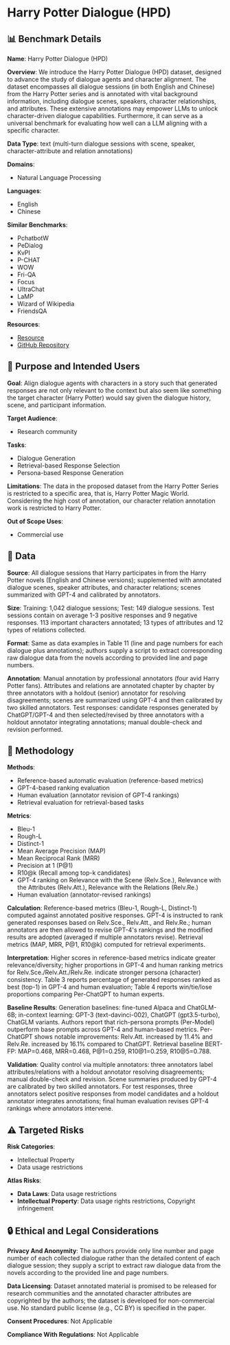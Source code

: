 # Harry Potter Dialogue (HPD)

## 📊 Benchmark Details

**Name**: Harry Potter Dialogue (HPD)

**Overview**: We introduce the Harry Potter Dialogue (HPD) dataset, designed to advance the study of dialogue agents and character alignment. The dataset encompasses all dialogue sessions (in both English and Chinese) from the Harry Potter series and is annotated with vital background information, including dialogue scenes, speakers, character relationships, and attributes. These extensive annotations may empower LLMs to unlock character-driven dialogue capabilities. Furthermore, it can serve as a universal benchmark for evaluating how well can a LLM aligning with a specific character.

**Data Type**: text (multi-turn dialogue sessions with scene, speaker, character-attribute and relation annotations)

**Domains**:
- Natural Language Processing

**Languages**:
- English
- Chinese

**Similar Benchmarks**:
- PchatbotW
- PeDialog
- KvPI
- P-CHAT
- WOW
- Fri-QA
- Focus
- UltraChat
- LaMP
- Wizard of Wikipedia
- FriendsQA

**Resources**:
- [Resource](https://nuochenpku.github.io/HPD.github.io)
- [GitHub Repository](https://github.com/tatsu-lab/stanfordalpaca)

## 🎯 Purpose and Intended Users

**Goal**: Align dialogue agents with characters in a story such that generated responses are not only relevant to the context but also seem like something the target character (Harry Potter) would say given the dialogue history, scene, and participant information.

**Target Audience**:
- Research community

**Tasks**:
- Dialogue Generation
- Retrieval-based Response Selection
- Persona-based Response Generation

**Limitations**: The data in the proposed dataset from the Harry Potter Series is restricted to a specific area, that is, Harry Potter Magic World. Considering the high cost of annotation, our character relation annotation work is restricted to Harry Potter.

**Out of Scope Uses**:
- Commercial use

## 💾 Data

**Source**: All dialogue sessions that Harry participates in from the Harry Potter novels (English and Chinese versions); supplemented with annotated dialogue scenes, speaker attributes, and character relations; scenes summarized with GPT-4 and calibrated by annotators.

**Size**: Training: 1,042 dialogue sessions; Test: 149 dialogue sessions. Test sessions contain on average 1-3 positive responses and 9 negative responses. 113 important characters annotated; 13 types of attributes and 12 types of relations collected.

**Format**: Same as data examples in Table 11 (line and page numbers for each dialogue plus annotations); authors supply a script to extract corresponding raw dialogue data from the novels according to provided line and page numbers.

**Annotation**: Manual annotation by professional annotators (four avid Harry Potter fans). Attributes and relations are annotated chapter by chapter by three annotators with a holdout (senior) annotator for resolving disagreements; scenes are summarized using GPT-4 and then calibrated by two skilled annotators. Test responses: candidate responses generated by ChatGPT/GPT-4 and then selected/revised by three annotators with a holdout annotator integrating annotations; manual double-check and revision performed.

## 🔬 Methodology

**Methods**:
- Reference-based automatic evaluation (reference-based metrics)
- GPT-4-based ranking evaluation
- Human evaluation (annotator revision of GPT-4 rankings)
- Retrieval evaluation for retrieval-based tasks

**Metrics**:
- Bleu-1
- Rough-L
- Distinct-1
- Mean Average Precision (MAP)
- Mean Reciprocal Rank (MRR)
- Precision at 1 (P@1)
- R10@k (Recall among top-k candidates)
- GPT-4 ranking on Relevance with the Scene (Relv.Sce.), Relevance with the Attributes (Relv.Att.), Relevance with the Relations (Relv.Re.)
- Human evaluation (annotator-revised rankings)

**Calculation**: Reference-based metrics (Bleu-1, Rough-L, Distinct-1) computed against annotated positive responses. GPT-4 is instructed to rank generated responses based on Relv.Sce., Relv.Att., and Relv.Re.; human annotators are then allowed to revise GPT-4's rankings and the modified results are adopted (averaged if multiple annotators revise). Retrieval metrics (MAP, MRR, P@1, R10@k) computed for retrieval experiments.

**Interpretation**: Higher scores in reference-based metrics indicate greater relevance/diversity; higher proportions in GPT-4 and human ranking metrics for Relv.Sce./Relv.Att./Relv.Re. indicate stronger persona (character) consistency. Table 3 reports percentage of generated responses ranked as best (top-1) in GPT-4 and human evaluation; Table 4 reports win/tie/lose proportions comparing Per-ChatGPT to human experts.

**Baseline Results**: Generation baselines: fine-tuned Alpaca and ChatGLM-6B; in-context learning: GPT-3 (text-davinci-002), ChatGPT (gpt3.5-turbo), ChatGLM variants. Authors report that rich-persona prompts (Per-Model) outperform base prompts across GPT-4 and human-based metrics. Per-ChatGPT shows notable improvements: Relv.Att. increased by 11.4% and Relv.Re. increased by 16.1% compared to ChatGPT. Retrieval baseline BERT-FP: MAP=0.468, MRR=0.468, P@1=0.259, R10@1=0.259, R10@5=0.788.

**Validation**: Quality control via multiple annotators: three annotators label attributes/relations with a holdout annotator resolving disagreements; manual double-check and revision. Scene summaries produced by GPT-4 are calibrated by two skilled annotators. For test responses, three annotators select positive responses from model candidates and a holdout annotator integrates annotations; final human evaluation revises GPT-4 rankings where annotators intervene.

## ⚠️ Targeted Risks

**Risk Categories**:
- Intellectual Property
- Data usage restrictions

**Atlas Risks**:
- **Data Laws**: Data usage restrictions
- **Intellectual Property**: Data usage rights restrictions, Copyright infringement

## 🔒 Ethical and Legal Considerations

**Privacy And Anonymity**: The authors provide only line number and page number of each collected dialogue rather than the detailed content of each dialogue session; they supply a script to extract raw dialogue data from the novels according to the provided line and page numbers.

**Data Licensing**: Dataset annotated material is promised to be released for research communities and the annotated character attributes are copyrighted by the authors; the dataset is developed for non-commercial use. No standard public license (e.g., CC BY) is specified in the paper.

**Consent Procedures**: Not Applicable

**Compliance With Regulations**: Not Applicable
